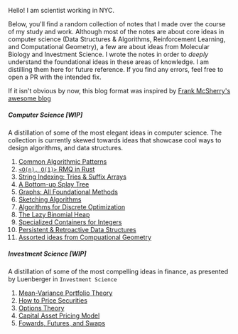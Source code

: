 Hello! I am scientist working in NYC. 

Below, you'll find a random collection of notes that I made over the course of my study and work. Although most of the notes are about core ideas in computer science (Data Structures & Algorithms, Reinforcement Learning, and Computational Geometry), a few are about ideas from Molecular Biology and Investment Science.  I wrote the notes in order to _deeply_ understand the foundational ideas in these areas of knowledge. I am distilling them here for future reference. If you find any errors, feel free to open a PR with the intended fix.

If it isn't obvious by now, this blog format was inspired by [Frank McSherry's awesome blog](https://github.com/frankmcsherry/blog)

##### Computer Science [WIP]
A distillation of some of the most elegant ideas in computer science. The collection is currently skewed towards ideas that showcase cool ways to design algorithms, and data structures.
1. [Common Algorithmic Patterns](https://www.notion.so/A-note-on-algorithmic-design-patterns-20e50d39c99945e3ad8dfb804177ab3f)
1. [`<O(n), O(1)>` RMQ in Rust](https://github.com/jlikhuva/blog/blob/main/posts/rmq.md)
2. [String Indexing: Tries & Suffix Arrays](https://github.com/jlikhuva/blog/blob/main/posts/string_indexing.md)
3. [A Bottom-up Splay Tree](https://github.com/jlikhuva/blog/blob/main/posts/splay.md)
4. [Graphs: All Foundational Methods](https://github.com/jlikhuva/blog/blob/main/posts/graphs.md)
5. [Sketching Algorithms](https://github.com/jlikhuva/blog/blob/main/posts/sketching.md)
6. [Algorithms for Discrete Optimization](https://github.com/jlikhuva/blog/blob/main/posts/optimization.md)
7. [The Lazy Binomial Heap](https://github.com/jlikhuva/blog/blob/main/posts/binomial.md)
8. [Specialized Containers for Integers](https://github.com/jlikhuva/blog/blob/main/posts/integer.md)
9.  [Persistent & Retroactive Data Structures](https://github.com/jlikhuva/blog/blob/main/posts/persistent.md)
10. [Assorted ideas from Compuational Geometry](https://github.com/jlikhuva/blog/blob/main/posts/comp_geom.md)

#####  Investment Science [WIP]
A distillation of some of the most compelling ideas in finance, as presented by Luenberger in `Investment Science` 
1. [Mean-Variance Portfolio Theory](https://github.com/jlikhuva/blog/blob/main/posts/mvpt.md)
2. [How to Price Securities](https://github.com/jlikhuva/blog/blob/main/posts/pricing.md)
3. [Options Theory](https://github.com/jlikhuva/blog/blob/main/posts/options.md)
4. [Capital Asset Pricing Model](https://github.com/jlikhuva/blog/blob/main/posts/capm.md)
5. [Fowards, Futures, and Swaps](https://github.com/jlikhuva/blog/blob/main/posts/ffs.md)

